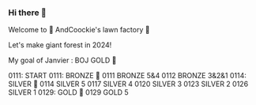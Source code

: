 ### Hi there 👋

Welcome to 🌳 AndCoockie's lawn factory 🌳

Let's make giant forest in 2024!


My goal of Janvier : BOJ GOLD 🥇

0111: START
0111: BRONZE 🥉
  0111 BRONZE 5&4
  0112 BRONZE 3&2&1
0114: SILVER 🥈
  0114 SILVER 5
  0117 SILVER 4
  0120 SILVER 3
  0123 SILVER 2
  0126 SILVER 1
0129:  GOLD  🥇
  0129 GOLD 5

<!--
**AndCookie/AndCookie** is a ✨ _special_ ✨ repository because its `README.md` (this file) appears on your GitHub profile.

Here are some ideas to get you started:

- 🔭 I’m currently working on ...
- 🌱 I’m currently learning ...
- 👯 I’m looking to collaborate on ...
- 🤔 I’m looking for help with ...
- 💬 Ask me about ...
- 📫 How to reach me: ...
- 😄 Pronouns: ...
- ⚡ Fun fact: ...
-->
